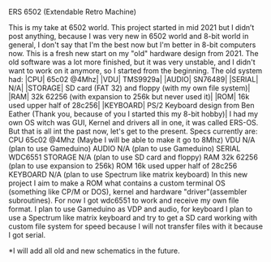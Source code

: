 ERS 6502 (Extendable Retro Machine)

This is my take at 6502 world.
This project started in mid 2021 but I didn’t post anything, because I was very new in 6502 world and 8-bit world in general, I don't say that I'm the best now but I'm better in 8-bit computers now.
This is a fresh new start on my "old" hardware design from 2021. The old software was a lot more finished, but it was very unstable, and I didn't want to work on it anymore, so I started from the beginning.
The old system had:
|CPU|	65c02 @4Mhz|
|VDU|	TMS9929a|
|AUDIO|	SN76489|
|SERIAL|	N/A|
|STORAGE|	SD card (FAT 32) and floppy (with my own file system)|
|RAM|	32k 62256  (with expansion to 256k but never used it)|
|ROM|	16k used upper half of 28c256|
|KEYBOARD|	PS/2 Keyboard design from Ben Eather (Thank you, because of you I started this my 8-bit hobby)|
I had my own OS witch was GUI, Kernel and drivers all in one, it was called ERS-OS.
But that is all int the past now, let's get to the present.
Specs currently are:
CPU	65c02 @4Mhz (Maybe I will be able to make it go to 8Mhz)
VDU	N/A (plan to use Gameduino)
AUDIO	N/A (plan to use Gameduino)
SERIAL	WDC6551
STORAGE	N/A (plan to use SD card and floppy)
RAM	32k 62256 (plan to use expansion to 256k)
ROM	16k used upper half of 28c256
KEYBOARD	N/A (plan to use Spectrum like matrix keyboard)
In this new project I aim to make a ROM what contains a custom terminal OS (something like CP/M or DOS), kernel and hardware "driver"(assembler subroutines).
For now I got wdc6551 to work and receive my own file format.
I plan to use Gameduino as VDP and audio, for keyboard I plan to use a Spectrum like matrix keyboard and try to get a SD card working with custom file system for speed because I will not transfer files with it because I got serial.

*I will add all old and new schematics in the future.
